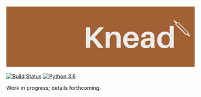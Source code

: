 ![Knead logo](docs/logo.png?raw=true "Title")

[![Build Status](https://travis-ci.com/font-bakers/knead.svg?branch=master)](https://travis-ci.com/font-bakers/knead)
[![Python 3.6](https://img.shields.io/badge/python-3.6-blue.svg)](https://www.python.org/downloads/release/python-360/)

Work in progress; details forthcoming.
